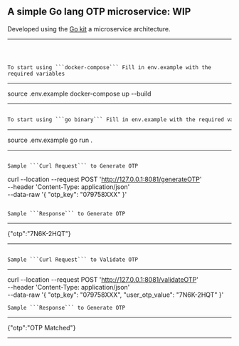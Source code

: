 
## A simple Go lang OTP microservice: WIP

Developed using the [Go kit](https://dev.to/eminetto/microservices-in-go-using-the-go-kit-jjf) a microservice architecture.

---
```plaintext



To start using ```docker-compose``` Fill in env.example with the required variables

```
---
source .env.example
docker-compose up --build

---
```markdown

To start using ```go binary``` Fill in env.example with the required variables

```
---
source .env.example
go run .

---
```

Sample ```Curl Request``` to Generate OTP 

```
curl --location --request POST 'http://127.0.0.1:8081/generateOTP' \
--header 'Content-Type: application/json' \
--data-raw '{
    "otp_key": "079758XXX"
}'
```

Sample ```Response``` to Generate OTP 

```
---

{"otp":"7N6K-2HQT"}

---
```

Sample ```Curl Request``` to Validate OTP 

```
---
curl --location --request POST 'http://127.0.0.1:8081/validateOTP' \
--header 'Content-Type: application/json' \
--data-raw '{
    "otp_key": "079758XXX",
    "user_otp_value": "7N6K-2HQT"
}'
```
Sample ```Response``` to Generate OTP 

```
---

{"otp":"OTP Matched"}

---
```